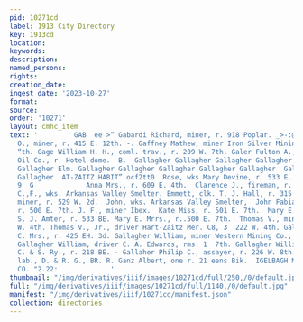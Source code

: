 ```yaml
---
pid: 10271cd
label: 1913 City Directory
key: 1913cd
location: 
keywords: 
description: 
named_persons: 
rights: 
creation_date: 
ingest_date: '2023-10-27'
format: 
source: 
order: '10271'
layout: cmhc_item
text: '         GAB  ee >“ Gabardi Richard, miner, r. 918 Poplar. _>-:@aff: Raleigh
  O., miner, r. 415 E. 12th. -. Gaffney Mathew, miner Iron Silver Mining Co., rms,  .
  “th. Gage William H. H., coml. trav., r. 209 W. 7th. Galer Fulton A., agt. Continental
  Oil Co., r. Hotel dome.  B.  Gallagher Gallagher Gallagher Gallagher _.- Gallagher
  Gallagher Elm. Gallagher Gallagher Gallagher Gallagher Gallagher  Gallagher  Gallagher
  Gallagher  AT-ZAITZ HABIT” ocf2tt0  Rose, wks Mary Devine, r. 533 E. 6th.  Keonomy  (3
  9  G             Anna Mrs., r. 609 E. 4th.  Clarence J., fireman, r. 218 E. 8th.
  C.,F., wks. Arkansas Valley Smelter. Emmett, clk. T. J. Hall, r. 315 E. 5th. John,
  miner, r. 529 W. 2d.  John, wks. Arkansas Valley Smelter,  John Fabian, teamster,
  r. 500 E. 7th. J. F., miner Ibex.  Kate Miss, r. 501 E. 7th.  Mary E. Miss, elk.
  S. J. Amter, r. 533 BE. Mary E. Mrrs., r..500 E. 7th.  Thomas V., miner, r. 222
  W. 4th. Thomas V., Jr., driver Hart-Zaitz Mer. C8, 3  222 W. 4th. Gallagher Violet
  C. Mrs., r. 425 EH. 3d. Gallagher William, miner Western Mining Co., r. 53  6th.
  Gallagher William, driver C. A. Edwards, rms. 1  7th. Gallagher William E. , engineer
  C. & S. Ry., r. 218 BE. - Gallaher Philip C., assayer, r. 226 W. 8th. Galvin Charles,
  lab., D. & R. G., BR. R. Ganz Albert, one r. 21 eens Bik.  IGELBAGH MACHINE MFG.
  CO. "2.22:             '
thumbnail: "/img/derivatives/iiif/images/10271cd/full/250,/0/default.jpg"
full: "/img/derivatives/iiif/images/10271cd/full/1140,/0/default.jpg"
manifest: "/img/derivatives/iiif/10271cd/manifest.json"
collection: directories
---
```

